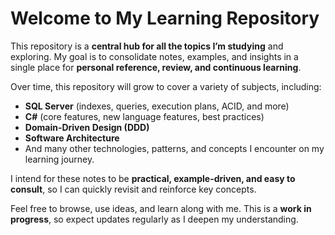 # Welcome to My Learning Repository

This repository is a **central hub for all the topics I’m studying** and exploring.
My goal is to consolidate notes, examples, and insights in a single place for **personal reference, review, and continuous learning**.

Over time, this repository will grow to cover a variety of subjects, including:

* **SQL Server** (indexes, queries, execution plans, ACID, and more)
* **C#** (core features, new language features, best practices)
* **Domain-Driven Design (DDD)**
* **Software Architecture**
* And many other technologies, patterns, and concepts I encounter on my learning journey.

I intend for these notes to be **practical, example-driven, and easy to consult**, so I can quickly revisit and reinforce key concepts.

Feel free to browse, use ideas, and learn along with me.
This is a **work in progress**, so expect updates regularly as I deepen my understanding.
